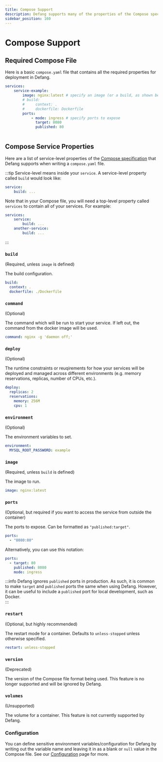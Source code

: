 ```yaml
---
title: Compose Support
description: Defang supports many of the properties of the Compose specification.
sidebar_position: 160
---
```


# Compose Support

## Required Compose File 
Here is a basic `compose.yaml` file that contains all the required properties for deployment in Defang. 

```yaml
services:
    service-example:
        image: nginx:latest # specify an image (or a build, as shown below — one of the two is required)
        # build: 
        #     context: .
        #     dockerfile: Dockerfile
        ports: 
            - mode: ingress # specify ports to expose
              target: 8080
              published: 80
        
```

## Compose Service Properties
Here are a list of service-level properties of the [Compose specification](https://docs.docker.com/compose/compose-file/) that Defang supports when writing a `compose.yaml` file.

:::tip
Service-level means inside your `service`. A service-level property called `build` would look like:
```yaml
service:
    build: ...
```

Note that in your Compose file, you will need a top-level property called `services` to contain all of your services. For example:
```yaml
services:
    service:
        build: ...
    another-service:
        build: ...
```
:::

### `build`
(Required, unless `image` is defined)

The build configuration.

```yaml
build:
  context: .
  dockerfile: ./Dockerfile
```

### `command`
(Optional)

The command which will be run to start your service. If left out, the command from the docker image will be used.  

```yaml
command: nginx -g 'daemon off;'
```

### `deploy`
(Optional)

The runtime constraints or reuqirements for how your services will be deployed and managed across different environments (e.g. memory reservations, replicas, number of CPUs, etc.).

```yaml
deploy:
  replicas: 2
  reservations:
    memory: 256M
    cpu: 1

```

### `environment`
(Optional)

The environment variables to set.

```yaml
environment:
  MYSQL_ROOT_PASSWORD: example
```

### `image`
(Required, unless `build` is defined)

The image to run.

```yaml
image: nginx:latest
```

### `ports`
(Optional, but required if you want to access the service from outside the container)

The ports to expose. Can be formatted as `"published:target"`. 

```yaml
ports:
  - "8080:80"
```

Alternatively, you can use this notation:
```yaml
ports:
  - target: 80
    published: 8080
    mode: ingress
```

:::info
Defang ignores `published` ports in production. As such, it is common to make `target` and `published` ports the same when using Defang. However, it can be useful to include a `published` port for local development, such as Docker.  
:::

### `restart`
(Optional, but highly recommended)

The restart mode for a container. Defaults to `unless-stopped` unless otherwise specified. 

```yaml
restart: unless-stopped
```

### `version`
(Deprecated)

The version of the Compose file format being used. This feature is no longer supported and will be ignored by Defang.

### `volumes`
(Unsupported)

The volume for a container. This feature is not currently supported by Defang.


### Configuration
You can define sensitive environment variables/configuration for Defang by writing out the variable name and leaving it in as a blank or `null` value in the Compose file. See our [Configuration](/docs/concepts/configuration) page for more.
